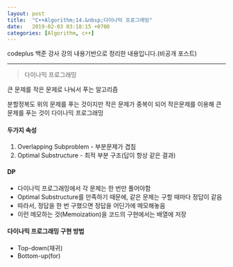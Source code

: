 ```yaml
---
layout: post
title:  "C++Algorithm;14.&nbsp;다이나믹 프로그래밍"
date:   2019-02-03 03:18:15 +0700
categories: [Algorithm, c++]
---
```


codeplus 백준 강사 강의 내용기반으로 정리한 내용입니다.(비공개 포스트)

---

> 다이나믹 프로그래밍

큰 문제를 작은 문제로 나눠서 푸는 알고리즘

분할정복도 위의 문제를 푸는 것이지만 작은 문제가 중복이 되어 작은문제를 이용해 큰 문제를 푸는 것이 다이나믹 프로그래밍

#### 두가지 속성

1. Overlapping Subproblem - 부분문제가 겹침
2. Optimal Substructure - 최적 부분 구조(답이 항상 같은 결과)

#### DP

- 다이나믹 프로그래밍에서 각 문제는 한 번만 풀어야함
- Optimal Substructure를 만족하기 때문에, 같은 문제는 구할 때마다 정답이 같음
- 따라서, 정답을 한 번 구했으면 정답을 어딘가에 메모해놓음
- 이런 메모하는 것(Memoization)을 코드의 구현에서는 배열에 저장

#### 다이나믹 프로그래밍 구현 방법

- Top-down(재귀)
- Bottom-up(for)
